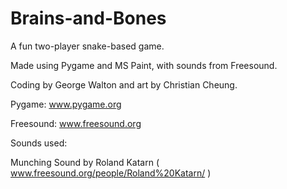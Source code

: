 Brains-and-Bones
================

A fun two-player snake-based game.

Made using Pygame and MS Paint, with sounds from Freesound.

Coding by George Walton and art by Christian Cheung.

Pygame: www.pygame.org

Freesound: www.freesound.org

Sounds used:

Munching Sound by Roland Katarn ( www.freesound.org/people/Roland%20Katarn/ )